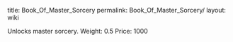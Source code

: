 title: Book_Of_Master_Sorcery
permalink: Book_Of_Master_Sorcery/
layout: wiki



 Unlocks master sorcery.
 Weight: 0.5
 Price: 1000
